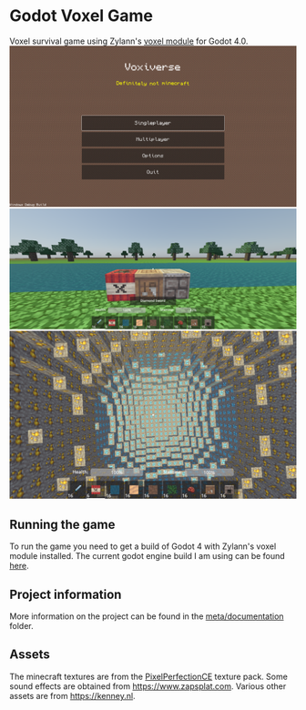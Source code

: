 # Godot Voxel Game

Voxel survival game using Zylann's [voxel module](https://github.com/Zylann/godot_voxel) for Godot 4.0.
![Screenshot 0](./meta/screenshots/2022-9-26_19.35.48.png)
![Screenshot 1](./meta/screenshots/2022-07-22-screenshot-1.png)
![Screenshot 2](./meta/screenshots/2022-07-22-screenshot.png)

## Running the game
To run the game you need to get a build of Godot 4 with Zylann's voxel module installed.
The current godot engine build I am using can be found [here](https://github.com/Zylann/godot_voxel/actions/runs/3028543632).

## Project information
More information on the project can be found in the [meta/documentation](./meta/documentation/) folder.

## Assets
The minecraft textures are from the [PixelPerfectionCE](https://github.com/Athemis/PixelPerfectionCE/tree/master) texture pack.
Some sound effects are obtained from https://www.zapsplat.com.
Various other assets are from https://kenney.nl.